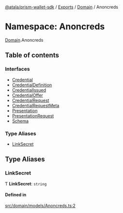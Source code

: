 [@atala/prism-wallet-sdk](../README.md) / [Exports](../modules.md) / [Domain](Domain.md) / Anoncreds

# Namespace: Anoncreds

[Domain](Domain.md).Anoncreds

## Table of contents

### Interfaces

- [Credential](../interfaces/Domain.Anoncreds.Credential.md)
- [CredentialDefinition](../interfaces/Domain.Anoncreds.CredentialDefinition.md)
- [CredentialIssued](../interfaces/Domain.Anoncreds.CredentialIssued.md)
- [CredentialOffer](../interfaces/Domain.Anoncreds.CredentialOffer.md)
- [CredentialRequest](../interfaces/Domain.Anoncreds.CredentialRequest.md)
- [CredentialRequestMeta](../interfaces/Domain.Anoncreds.CredentialRequestMeta.md)
- [Presentation](../interfaces/Domain.Anoncreds.Presentation.md)
- [PresentationRequest](../interfaces/Domain.Anoncreds.PresentationRequest.md)
- [Schema](../interfaces/Domain.Anoncreds.Schema.md)

### Type Aliases

- [LinkSecret](Domain.Anoncreds.md#linksecret)

## Type Aliases

### LinkSecret

Ƭ **LinkSecret**: `string`

#### Defined in

[src/domain/models/Anoncreds.ts:2](https://github.com/input-output-hk/atala-prism-wallet-sdk-ts/blob/f8f2652/src/domain/models/Anoncreds.ts#L2)
